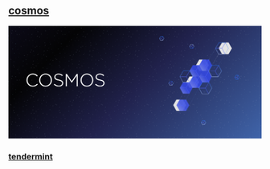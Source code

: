 ## [cosmos](https://cosmos.network/)
![image](../pic/cosmos.png)

### [tendermint](https://tendermint.com/docs/)
